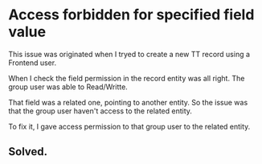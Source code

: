 # Access forbidden for specified field value

This issue was originated when I tryed to create a new TT record using a Frontend user.

When I check the field permission in the record entity was all right. The group user was able to Read/Writte.

That field was a related one, pointing to another entity. So the issue was that the group user haven't access to the related entity.

To fix it, I gave access permission to that group user to the related entity.

## Solved.
